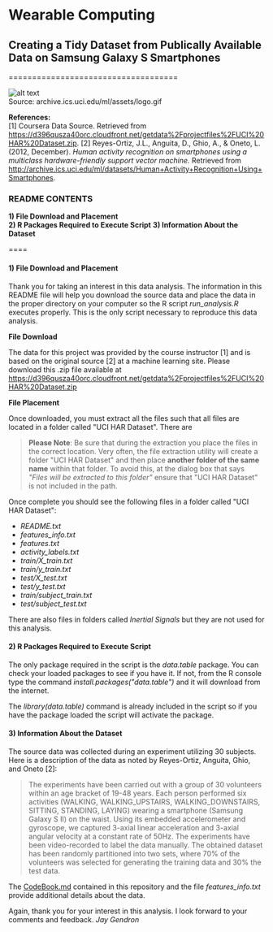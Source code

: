 # Wearable Computing
## Creating a Tidy Dataset from Publically Available Data on Samsung Galaxy S Smartphones
====================================

![alt text](http://archive.ics.uci.edu/ml/assets/logo.gif)  
Source: archive.ics.uci.edu/ml/assets/logo.gif  

**References:**  
[1] Coursera Data Source. Retrieved from https://d396qusza40orc.cloudfront.net/getdata%2Fprojectfiles%2FUCI%20HAR%20Dataset.zip. 
[2] Reyes-Ortiz, J.L., Anguita, D., Ghio, A., & Oneto, L. (2012, December). *Human activity recognition on smartphones using a multiclass hardware-friendly support vector machine.* Retrieved from http://archive.ics.uci.edu/ml/datasets/Human+Activity+Recognition+Using+Smartphones.  
  
 
### README CONTENTS 

**1) File Download and Placement**  
**2) R Packages Required to Execute Script** 
**3) Information About the Dataset**

====  

#### 1) File Download and Placement  

Thank you for taking an interest in this data analysis. The information in this README file will help you download the source data and place the data in the proper directory on your computer so the R script *run_analysis.R* executes properly. This is the only script necessary to reproduce this data analysis.

**File Download**

The data for this project was provided by the course instructor [1] and is based on the original source [2] at a machine learning site. Please download this .zip file available at https://d396qusza40orc.cloudfront.net/getdata%2Fprojectfiles%2FUCI%20HAR%20Dataset.zip 

**File Placement**

Once downloaded, you must extract all the files such that all files are located in a folder called "UCI HAR Dataset". There are 

>**Please Note**: Be sure that during the extraction you place the files in the correct location. Very often, the file extraction utility will create a folder "UCI HAR Dataset" and then place **another folder of the same name** within that folder. To avoid this, at the dialog box that says *"Files will be extracted to this folder"* ensure that "UCI HAR Dataset" is not included in the path.

Once complete you should see the following files in a folder called "UCI HAR Dataset":
* *README.txt*
* *features_info.txt*
* *features.txt*
* *activity_labels.txt*
* *train/X_train.txt*
* *train/y_train.txt*
* *test/X_test.txt*
* *test/y_test.txt*
* *train/subject_train.txt*
* *test/subject_test.txt*

There are also files in folders called *Inertial Signals* but they are not used for this analysis.

#### 2) R Packages Required to Execute Script

The only package required in the script is the *data.table* package. You can check your loaded packages to see if you have it. If not, from the R console type the command *install.packages("data.table")* and it will download from the internet. 

The *library(data.table)* command is already included in the script so if you have the package loaded the script will activate the package.

#### 3) Information About the Dataset

The source data was collected during an experiment utilizing 30 subjects. Here is a description of the data as noted by Reyes-Ortiz, Anguita, Ghio, and Oneto [2]:

>The experiments have been carried out with a group of 30 volunteers within an age bracket of 19-48 years. Each person performed six activities (WALKING, WALKING_UPSTAIRS, WALKING_DOWNSTAIRS, SITTING, STANDING, LAYING) wearing a smartphone (Samsung Galaxy S II) on the waist. Using its embedded accelerometer and gyroscope, we captured 3-axial linear acceleration and 3-axial angular velocity at a constant rate of 50Hz. The experiments have been video-recorded to label the data manually. The obtained dataset has been randomly partitioned into two sets, where 70% of the volunteers was selected for generating the training data and 30% the test data. 

The [CodeBook.md](../master/Codebook.md) contained in this repository and the file *features_info.txt* provide additional details about the data.

Again, thank you for your interest in this analysis. I look forward to your comments and feedback. 
*Jay Gendron*